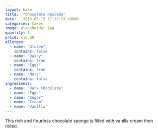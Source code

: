 ```yaml
---
layout: bake
title:  "Chocolate Roulade"
date:   2016-05-15 17:22:23 +0000
categories: Cakes
image: placeholder.jpg
quantity: 1
price: €15.00
allergen:
  - name: "Gluten"
    contains: false
  - name: "Dairy"
    contains: true
  - name: "Eggs"
    contains: true
  - name: "Nuts"
    contains: false
ingredients:
  - name: "Dark Chocolate"
  - name: "Eggs"
  - name: "Sugar"
  - name: "Cream"
  - name: "Vanilla"
---
```

This rich and flourless chocolate sponge is filled with vanilla cream then rolled.
